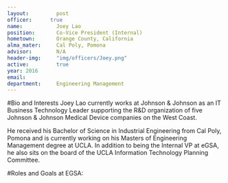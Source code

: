 ```yaml
---
layout:     	post
officer:      true
name:     	 	Joey Lao
position: 		Co-Vice President (Internal)
hometown: 		Orange County, California
alma_mater: 	Cal Poly, Pomona
advisor: 		N/A
header-img: 	"img/officers/Joey.png"
active: 		true
year: 2016
email: 			
department: 	Engineering Management
---
```


#Bio and Interests
Joey Lao currently works at Johnson & Johnson as an IT Business Technology Leader supporting the R&D organization of five Johnson & Johnson Medical Device companies on the West Coast.   

He received his Bachelor of Science in Industrial Engineering from Cal Poly, Pomona and is currently working on his Masters of Engineering Management degree at UCLA.  In addition to being the Internal VP at eGSA, he also sits on the board of the UCLA Information Technology Planning Committee.

#Roles and Goals at EGSA:
